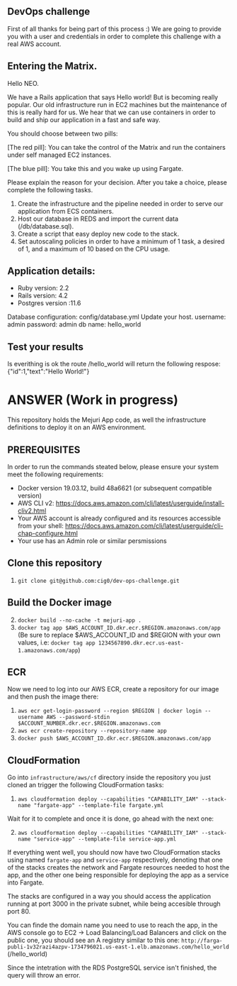 ## DevOps challenge

First of all thanks for being part of this process :)
We are going to provide you with a user and credentials in order to complete this challenge with a real AWS account.

## Entering the Matrix.

Hello NEO.

We have a Rails application that says Hello world! But is becoming really popular.
Our old infrastructure run in EC2 machines but the maintenance of this is really hard for us.
We hear that we can use containers in order to build and ship our application in a fast and safe way.

You should choose between two pills:

[The red pill]: You can take the control of the Matrix and run the containers under self managed EC2 instances.

[The blue pill]: You take this and you wake up using Fargate.

Please explain the reason for your decision.
After you take a choice, please complete the following tasks.

1. Create the infrastructure and the pipeline needed in order to serve our application from ECS containers.
2. Host our database in REDS and import the current data (/db/database.sql).
3. Create a script that easy deploy new code to the stack.
4. Set autoscaling policies in order to have a minimum of 1 task, a desired of 1, and a maximum of 10 based on the CPU usage.

## Application details:

* Ruby version: 2.2
* Rails version: 4.2
* Postgres version :11.6

Database configuration: config/database.yml
Update your host.
username: admin
password: admin
db name: hello_world

## Test your results

Is everithing is ok the route /hello_world will return the following respose:
{"id":1,"text":"Hello World!"}


# ANSWER (Work in progress)

This repository holds the Mejuri App code, as well the infrastructure definitions to deploy it on an AWS environment.

## PREREQUISITES

In order to run the commands steated below, please ensure your system meet the following requirements:

- Docker version 19.03.12, build 48a6621 (or subsequent compatible version)
- AWS CLI v2: https://docs.aws.amazon.com/cli/latest/userguide/install-cliv2.html
- Your AWS account is already configured and its resources accessible from your shell: https://docs.aws.amazon.com/cli/latest/userguide/cli-chap-configure.html
- Your use has an Admin role or similar persmissions

## Clone this repository
1. `git clone git@github.com:cig0/dev-ops-challenge.git`

## Build the Docker image

2. `docker build --no-cache -t mejuri-app .`
3. `docker tag app $AWS_ACCOUNT_ID.dkr.ecr.$REGION.amazonaws.com/app`
(Be sure to replace $AWS_ACCOUNT_ID and $REGION with your own values, i.e:
`docker tag app 1234567890.dkr.ecr.us-east-1.amazonaws.com/app`)

## ECR

Now we need to log into our AWS ECR, create a repository for our image and then  push the image there:

1. `aws ecr get-login-password --region $REGION | docker login --username AWS --password-stdin $ACCOUNT_NUMBER.dkr.ecr.$REGION.amazonaws.com`
2. `aws ecr create-repository --repository-name app`
3. `docker push $AWS_ACCOUNT_ID.dkr.ecr.$REGION.amazonaws.com/app`

## CloudFormation

Go into `infrastructure/aws/cf` directory inside the repository you just cloned an trigger the following CloudFormation tasks:

1. `aws cloudformation deploy --capabilities "CAPABILITY_IAM" --stack-name "fargate-app" --template-file fargate.yml`

Wait for it to complete and once it is done, go ahead with the next one:

2. `aws cloudformation deploy --capabilities "CAPABILITY_IAM" --stack-name "service-app" --template-file service-app.yml`

If everything went well, you should now have two CloudFormation stacks using named `fargate-app` and `service-app` respectively, denoting that one of the stacks creates the network and Fargate resources needed to host the app, and the other one being responsible for deploying the app as a service into Fargate.

The stacks are configured in a way you should access the application running at port 3000 in the private subnet, while being accesible through port 80.

You can finde the domain name you need to use to reach the app, in the AWS console go to EC2 -> Load Balancing/Load Balancers and click on the public one, you should see an A registry similar to this one: `http://farga-publi-1v32razi4azpv-1734796021.us-east-1.elb.amazonaws.com/hello_world` (/hello_world)

Since the intetration with the RDS PostgreSQL service isn't finished, the query will throw an error.

